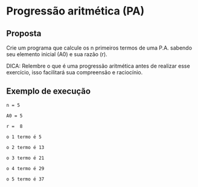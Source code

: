 # Progressão aritmética (PA)

## Proposta

Crie um programa que calcule os n primeiros termos de uma P.A. sabendo seu elemento inicial (A0) e sua razão (r).

DICA: Relembre o que é uma progressão aritmética antes de realizar esse exercício, isso facilitará sua compreensão e raciocínio.

## Exemplo de execução
     
     
    n = 5

    A0 = 5

    r =  8
          
    o 1 termo é 5

    o 2 termo é 13

    o 3 termo é 21

    o 4 termo é 29

    o 5 termo é 37
    



